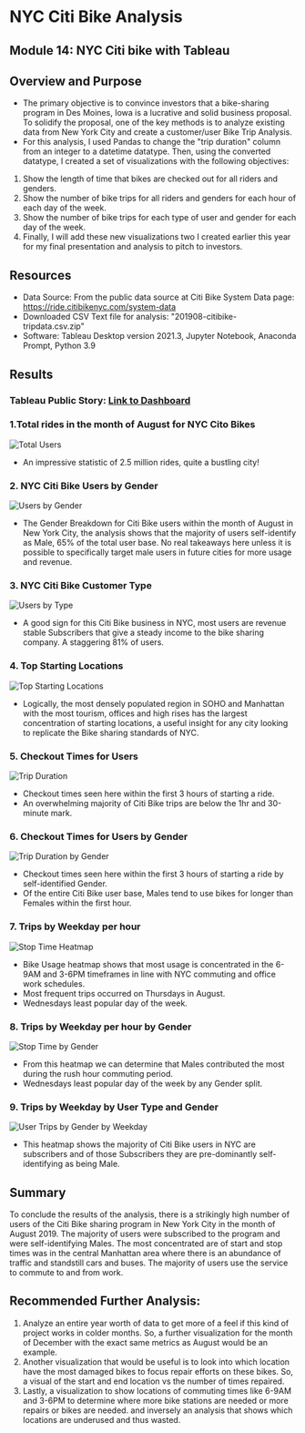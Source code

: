 # NYC Citi Bike Analysis
## Module 14: NYC Citi bike with Tableau

## Overview and Purpose

- The primary objective is to convince investors that a bike-sharing program in Des Moines, Iowa is a lucrative and solid business proposal. To solidify the proposal, one of the key methods is to analyze existing data from New York City and create a customer/user Bike Trip Analysis.
- For this analysis, I used Pandas to change the "trip duration" column from an integer to a datetime datatype. Then, using the converted datatype, I created a set of visualizations with the following objectives:

1. Show the length of time that bikes are checked out for all riders and genders.
2. Show the number of bike trips for all riders and genders for each hour of each day of the week.
3. Show the number of bike trips for each type of user and gender for each day of the week.
4. Finally, I will add these new visualizations two I created earlier this year for my final presentation and analysis to pitch to investors.

## Resources

- Data Source: From the public data source at  Citi Bike System Data page: https://ride.citibikenyc.com/system-data
- Downloaded CSV  Text file for analysis: "201908-citibike-tripdata.csv.zip"
- Software: Tableau Desktop version 2021.3, Jupyter Notebook, Anaconda Prompt, Python 3.9

## Results

### Tableau Public Story: [Link to Dashboard](https://public.tableau.com/app/profile/said.husseini/viz/NYCCitiBikeAnalysisModule14Challenge/NYCCitibikeChallengeAnalysis) 

### 1.Total rides in the month of August for NYC Cito Bikes
![Total Users](https://user-images.githubusercontent.com/88692025/144160951-262f39ce-dc06-423b-8757-1376925a2a5c.PNG)
- An impressive statistic of 2.5 million rides, quite a bustling city!

### 2. NYC Citi Bike Users by Gender
![Users by Gender](https://user-images.githubusercontent.com/88692025/144160520-032bd370-0bcc-495e-9799-a86a17e470c0.PNG)
- The Gender Breakdown for Citi Bike users within the month of August in New York City, the analysis shows that the majority of users self-identify as Male, 65% of the total user base. No real takeaways here unless it is possible to specifically target male users in future cities for more usage and revenue.

### 3. NYC Citi Bike Customer Type
![Users by Type](https://user-images.githubusercontent.com/88692025/144160705-0e11b486-6584-4d8b-be89-163bb2da7fd5.PNG)
- A good sign for this Citi Bike business in NYC, most users are revenue stable Subscribers that give a steady income to the bike sharing company. A staggering 81% of users.

### 4. Top Starting Locations
![Top Starting Locations](https://user-images.githubusercontent.com/88692025/144161505-010cab2f-35d6-4089-b68f-8d90c034c0c4.PNG)
- Logically, the most densely populated region in SOHO and Manhattan with the most tourism, offices and high rises has the largest concentration of starting locations, a useful insight for any city looking to replicate the Bike sharing standards of NYC.

### 5. Checkout Times for Users
![Trip Duration](https://user-images.githubusercontent.com/88692025/144161837-2113d3b5-c6c8-4f66-b218-8f8b72e2fe0b.PNG)
- Checkout times seen here within the first 3 hours of starting a ride.
- An overwhelming majority of Citi Bike trips are below the 1hr and 30-minute mark.

### 6. Checkout Times for Users by Gender
![Trip Duration by Gender](https://user-images.githubusercontent.com/88692025/144162007-70f2e7d1-4012-411b-b977-02e56edb1fcd.PNG)
- Checkout times seen here within the first 3 hours of starting a ride by self-identified Gender.
- Of the entire Citi Bike user base, Males tend to use bikes for longer than Females within the first hour. 

### 7. Trips by Weekday per hour
![Stop Time Heatmap](https://user-images.githubusercontent.com/88692025/144162326-5c74dba0-032a-43ea-86bf-7389d59c9736.PNG)
- Bike Usage heatmap shows that most usage is concentrated in the 6-9AM and 3-6PM timeframes in line with NYC commuting and office work schedules.
- Most frequent trips occurred on Thursdays in August.
- Wednesdays least popular day of the week.

### 8. Trips by Weekday per hour by Gender
![Stop Time by Gender](https://user-images.githubusercontent.com/88692025/144162456-a6dff32e-f496-407f-84d4-f35786fb22f5.PNG)
- From this heatmap we can determine that Males contributed the most during the rush hour commuting period.
- Wednesdays least popular day of the week by any Gender split.

### 9. Trips by Weekday by User Type and Gender
![User Trips by Gender by Weekday](https://user-images.githubusercontent.com/88692025/144162590-3f481380-57e5-4732-9f74-ad8c61473fe6.PNG)
- This heatmap shows the majority of Citi Bike users in NYC are subscribers and of those Subscribers they are pre-dominantly self-identifying as being Male.

## Summary

To conclude the results of the analysis, there is a strikingly high number of users of the Citi Bike sharing program in New York City in the month of August 2019. The majority of users were subscribed to the program and were self-identifying Males. The most concentrated are of start and stop times was in the central Manhattan area where there is an abundance of traffic and standstill cars and buses. The majority of users use the service to commute to and from work.

## Recommended Further Analysis:

1. Analyze an entire year worth of data to get more of a feel if this kind of project works in colder months. So, a further visualization for the month of December with the exact same metrics as August would be an example.
2. Another visualization that would be useful is to look into which location have the most damaged bikes to focus repair efforts on these bikes. So, a visual of the start and end location vs the number of times repaired.
3. Lastly, a visualization to show locations of commuting times like 6-9AM and 3-6PM to determine where more bike stations are needed or more repairs or bikes are needed. and inversely an analysis that shows which locations are underused and thus wasted.
